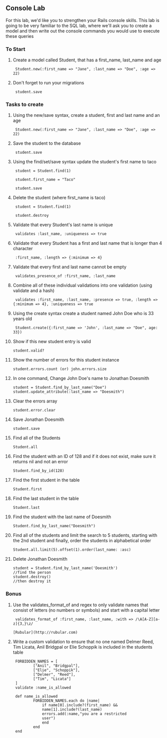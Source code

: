 ## Console Lab

For this lab, we'd like you to strengthen your Rails console skills. This lab is going to be very familiar to the SQL lab, where we'll ask you to create a model and then write out the console commands you would use to execute these queries

### To Start

1. Create a model called Student, that has a first_name, last_name and age
	
		Student.new(:first_name => "Jane", :last_name => "Doe", :age => 22)


2. Don't forget to run your migrations
	
		student.save

### Tasks to create

1. Using the new/save syntax, create a student, first and last name and an age
	
		Student.new(:first_name => "Jane", :last_name => "Doe", :age => 22)
		
2. Save the student to the database
	
		student.save
	
3. Using the find/set/save syntax update the student's first name to taco
	
		student = Student.find(1)
	
		student.first_name = "Taco"
	
		student.save

4. Delete the student (where first_name is taco)
	
		student = Student.find(1)

		student.destroy

5. Validate that every Student's last name is unique
	
		validates :last_name, :uniqueness => true

6. Validate that every Student has a first and last name that is longer than 4 character
	
		:first_name, :length => {:minimum => 4}

7. Validate that every first and last name cannot be empty
	
		validates_presence_of :first_name, :last_name

8. Combine all of these individual validations into one validation (using validate and a hash) 

		validates :first_name, :last_name, :presence => true, :length => {:minimum => 4}, :uniqueness => true
	
9. Using the create syntax create a student named John Doe who is 33 years old
	
		Student.create({:first_name => 'John', :last_name => "Doe", age: 33})
	
10. Show if this new student entry is valid
	
		student.valid?
	
11. Show the number of errors for this student instance
	
		student.errors.count (or) john.errors.size
	
12. In one command, Change John Doe's name to Jonathan Doesmith

		student = Student.find_by_last_name("Doe") student.update_attribute(:last_name => "Doesmith")
	
13. Clear the errors array

		student.error.clear
	

13. Save Jonathan Doesmith
	
		student.save
	
14. Find all of the Students
	
		Student.all
	
15. Find the student with an ID of 128 and if it does not exist, make sure it returns nil and not an error
		
		Student.find_by_id(128)

	
16. Find the first student in the table
	
		Student.first
	
17. Find the last student in the table
	
		Student.last
		
18. Find the student with the last name of Doesmith

		Student.find_by_last_name("Doesmith")
	
19. Find all of the students and limit the search to 5 students, starting with the 2nd student and finally, order the students in alphabetical order
	
		Student.all.limit(5).offset(1).order(last_name: :asc)


20. Delete Jonathan Doesmith

		student = Student.find_by_last_name('Doesmith')
		//find the person
		student.destroy()
		//then destroy it

### Bonus
1. Use the validates_format_of and regex to only validate names that consist of letters (no numbers or symbols) and start with a capital letter

		validates_format_of :first_name, :last_name, :with => /\A[A-Z][a-z]{3,}\z/
																									[Rubular](http://rubular.com)
	
2. Write a custom validation to ensure that no one named Delmer Reed, Tim Licata, Anil Bridgpal or Elie Schoppik is included in the students table

		FORBIDDEN_NAMES = [
	    		["Anil", "Bridgpal"],
	    		["Elie", "Schoppik"],
	    		["Delmer", "Reed"],
	    		["Tim", "Licata"]
  		]
  		validate :name_is_allowed

  		def name_is_allowed
    			FORBIDDEN_NAMES.each do |name|
	      			if name[0].include?(first_name) &&
	      			name[1].include?(last_name)
	          		errors.add(:name,"you are a restricted
	          		user")
      				end
    			end
  		end


